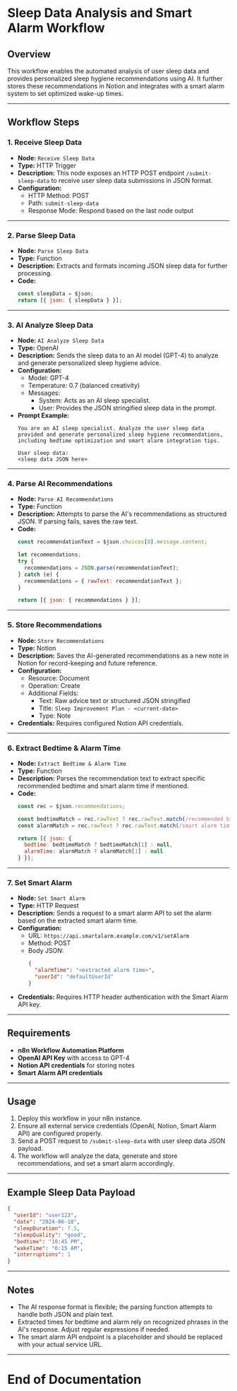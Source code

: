 # Sleep Data Analysis and Smart Alarm Workflow

## Overview

This workflow enables the automated analysis of user sleep data and provides personalized sleep hygiene recommendations using AI. It further stores these recommendations in Notion and integrates with a smart alarm system to set optimized wake-up times.

---

## Workflow Steps

### 1. Receive Sleep Data

- **Node:** `Receive Sleep Data`
- **Type:** HTTP Trigger
- **Description:** This node exposes an HTTP POST endpoint `/submit-sleep-data` to receive user sleep data submissions in JSON format.
- **Configuration:**
  - HTTP Method: POST
  - Path: `submit-sleep-data`
  - Response Mode: Respond based on the last node output

---

### 2. Parse Sleep Data

- **Node:** `Parse Sleep Data`
- **Type:** Function
- **Description:** Extracts and formats incoming JSON sleep data for further processing.
- **Code:**
  ```javascript
  const sleepData = $json;
  return [{ json: { sleepData } }];
  ```

---

### 3. AI Analyze Sleep Data

- **Node:** `AI Analyze Sleep Data`
- **Type:** OpenAI
- **Description:** Sends the sleep data to an AI model (GPT-4) to analyze and generate personalized sleep hygiene advice.
- **Configuration:**
  - Model: GPT-4
  - Temperature: 0.7 (balanced creativity)
  - Messages:
    - System: Acts as an AI sleep specialist.
    - User: Provides the JSON stringified sleep data in the prompt.
- **Prompt Example:**
  ```
  You are an AI sleep specialist. Analyze the user sleep data provided and generate personalized sleep hygiene recommendations, including bedtime optimization and smart alarm integration tips.

  User sleep data:
  <sleep data JSON here>
  ```

---

### 4. Parse AI Recommendations

- **Node:** `Parse AI Recommendations`
- **Type:** Function
- **Description:** Attempts to parse the AI's recommendations as structured JSON. If parsing fails, saves the raw text.
- **Code:**
  ```javascript
  const recommendationText = $json.choices[0].message.content;

  let recommendations;
  try {
    recommendations = JSON.parse(recommendationText);
  } catch (e) {
    recommendations = { rawText: recommendationText };
  }

  return [{ json: { recommendations } }];
  ```

---

### 5. Store Recommendations

- **Node:** `Store Recommendations`
- **Type:** Notion
- **Description:** Saves the AI-generated recommendations as a new note in Notion for record-keeping and future reference.
- **Configuration:**
  - Resource: Document
  - Operation: Create
  - Additional Fields:
    - Text: Raw advice text or structured JSON stringified
    - Title: `Sleep Improvement Plan - <current-date>`
    - Type: Note
- **Credentials:** Requires configured Notion API credentials.

---

### 6. Extract Bedtime & Alarm Time

- **Node:** `Extract Bedtime & Alarm Time`
- **Type:** Function
- **Description:** Parses the recommendation text to extract specific recommended bedtime and smart alarm time if mentioned.
- **Code:**
  ```javascript
  const rec = $json.recommendations;

  const bedtimeMatch = rec.rawText ? rec.rawText.match(/recommended bedtime: (\d{1,2}:\d{2} (AM|PM))/i) : null;
  const alarmMatch = rec.rawText ? rec.rawText.match(/smart alarm time: (\d{1,2}:\d{2} (AM|PM))/i) : null;

  return [{ json: {
    bedtime: bedtimeMatch ? bedtimeMatch[1] : null,
    alarmTime: alarmMatch ? alarmMatch[1] : null
  } }];
  ```

---

### 7. Set Smart Alarm

- **Node:** `Set Smart Alarm`
- **Type:** HTTP Request
- **Description:** Sends a request to a smart alarm API to set the alarm based on the extracted smart alarm time.
- **Configuration:**
  - URL: `https://api.smartalarm.example.com/v1/setAlarm`
  - Method: POST
  - Body JSON:
    ```json
    {
      "alarmTime": "<extracted alarm time>",
      "userId": "defaultUserId"
    }
    ```
- **Credentials:** Requires HTTP header authentication with the Smart Alarm API key.

---

## Requirements

- **n8n Workflow Automation Platform**
- **OpenAI API Key** with access to GPT-4
- **Notion API credentials** for storing notes
- **Smart Alarm API credentials**

---

## Usage

1. Deploy this workflow in your n8n instance.
2. Ensure all external service credentials (OpenAI, Notion, Smart Alarm API) are configured properly.
3. Send a POST request to `/submit-sleep-data` with user sleep data JSON payload.
4. The workflow will analyze the data, generate and store recommendations, and set a smart alarm accordingly.

---

## Example Sleep Data Payload

```json
{
  "userId": "user123",
  "date": "2024-06-10",
  "sleepDuration": 7.5,
  "sleepQuality": "good",
  "bedtime": "10:45 PM",
  "wakeTime": "6:15 AM",
  "interruptions": 1
}
```

---

## Notes

- The AI response format is flexible; the parsing function attempts to handle both JSON and plain text.
- Extracted times for bedtime and alarm rely on recognized phrases in the AI's response. Adjust regular expressions if needed.
- The smart alarm API endpoint is a placeholder and should be replaced with your actual service URL.

---

# End of Documentation